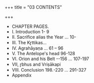 +++
title = "03 CONTENTS"

+++
- CHAPTER PAGES. 
- I. Introduction 1- 9  
- II. Sacrifice alias the Year ... 10- 
- III. The Kr̥ttikas... 
- IV. Agrahāyaṇa ... 61 – 96 
- V. The Antelope's head  96-128 
- VI. Orion and his Belt --156 ... 107-197 
- VII, r̥bhus and Vriṣākapi 
- VIII. Conclusion 198.-220 ... 291-327 
- Appendix 

